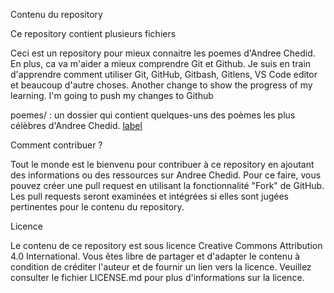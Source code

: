 
Contenu du repository

Ce repository contient plusieurs fichiers

Ceci est un repository pour mieux connaitre les poemes d'Andree Chedid. En plus, ca va m'aider a mieux comprendre Git et Github. 
Je suis en train d'apprendre comment utiliser Git, GitHub, Gitbash, Gitlens, VS Code editor et beaucoup d'autre choses.
Another change to show the progress of my learning.  I'm going to push my changes to Github


poemes/ : un dossier qui contient quelques-uns des poèmes les plus célèbres d'Andree Chedid.
[label](mailto:joanne_learner%40outlook.com)

Comment contribuer ?

Tout le monde est le bienvenu pour contribuer à ce repository en ajoutant des informations ou des ressources sur Andree Chedid. Pour ce faire, vous pouvez créer une pull request en utilisant la fonctionnalité "Fork" de GitHub. Les pull requests seront examinées et intégrées si elles sont jugées pertinentes pour le contenu du repository.

Licence

Le contenu de ce repository est sous licence Creative Commons Attribution 4.0 International. Vous êtes libre de partager et d'adapter le contenu à condition de créditer l'auteur et de fournir un lien vers la licence. Veuillez consulter le fichier LICENSE.md pour plus d'informations sur la licence.

